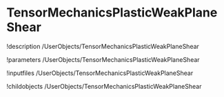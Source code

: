 <!-- MOOSE Documentation Stub: Remove this when content is added. -->

# TensorMechanicsPlasticWeakPlaneShear
!description /UserObjects/TensorMechanicsPlasticWeakPlaneShear

!parameters /UserObjects/TensorMechanicsPlasticWeakPlaneShear

!inputfiles /UserObjects/TensorMechanicsPlasticWeakPlaneShear

!childobjects /UserObjects/TensorMechanicsPlasticWeakPlaneShear
